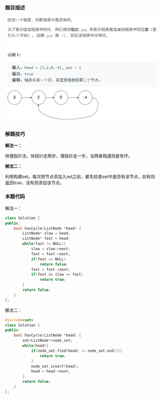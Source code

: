 ### 题目描述

![141](./pic/141.png)

### 解题技巧

**解法一：**

快慢指针法，快指针走两步，慢指针走一步，当两者相遇则是有环。

**解法二：**

利用构建set。每次把节点添加入set之前，都先检查set中是否有该节点，如有则返回true，没有则添加该节点。

### 本题代码

解法一：

```c++
class Solution {
public:
    bool hasCycle(ListNode *head) {
        ListNode* slow = head;
        ListNode* fast = head;
        while(fast != NULL){
            slow = slow->next;
            fast = fast->next;
            if(fast == NULL)
                return false;
            fast = fast->next;
            if(fast && slow == fast)
                return true;
        }
        return false;
    }
};
```

解法二：

```c++
#include<set>
class Solution {
public:
    bool hasCycle(ListNode *head) {
        set<ListNode*>node_set;
        while(head){
            if(node_set.find(head) != node_set.end()){
                return true;
            }
            node_set.insert(head);
            head = head->next;
        }
        return false;
    }
};
```

